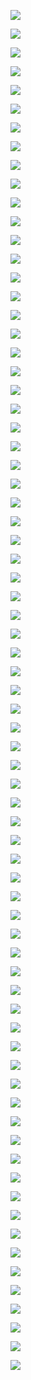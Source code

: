 ![](https://gitee.com/qytanggit/Python_Hacker/raw/master/IMG/PPT/%E4%B9%BE%E9%A2%90%E5%A0%82%E7%8E%B0%E4%BB%BB%E6%98%8E%E6%95%99%E6%95%99%E4%B8%BBKali%E4%B8%8EPython%E9%BB%91%E5%AE%A22018.8.%E7%BD%91%E7%BB%9C%E7%88%AC%E8%99%AB/1.PNG)

![](https://gitee.com/qytanggit/Python_Hacker/raw/master/IMG/PPT/%E4%B9%BE%E9%A2%90%E5%A0%82%E7%8E%B0%E4%BB%BB%E6%98%8E%E6%95%99%E6%95%99%E4%B8%BBKali%E4%B8%8EPython%E9%BB%91%E5%AE%A22018.8.%E7%BD%91%E7%BB%9C%E7%88%AC%E8%99%AB/2.PNG)

![](https://gitee.com/qytanggit/Python_Hacker/raw/master/IMG/PPT/%E4%B9%BE%E9%A2%90%E5%A0%82%E7%8E%B0%E4%BB%BB%E6%98%8E%E6%95%99%E6%95%99%E4%B8%BBKali%E4%B8%8EPython%E9%BB%91%E5%AE%A22018.8.%E7%BD%91%E7%BB%9C%E7%88%AC%E8%99%AB/3.PNG)

![](https://gitee.com/qytanggit/Python_Hacker/raw/master/IMG/PPT/%E4%B9%BE%E9%A2%90%E5%A0%82%E7%8E%B0%E4%BB%BB%E6%98%8E%E6%95%99%E6%95%99%E4%B8%BBKali%E4%B8%8EPython%E9%BB%91%E5%AE%A22018.8.%E7%BD%91%E7%BB%9C%E7%88%AC%E8%99%AB/4.PNG)

![](https://gitee.com/qytanggit/Python_Hacker/raw/master/IMG/PPT/%E4%B9%BE%E9%A2%90%E5%A0%82%E7%8E%B0%E4%BB%BB%E6%98%8E%E6%95%99%E6%95%99%E4%B8%BBKali%E4%B8%8EPython%E9%BB%91%E5%AE%A22018.8.%E7%BD%91%E7%BB%9C%E7%88%AC%E8%99%AB/5.PNG)

![](https://gitee.com/qytanggit/Python_Hacker/raw/master/IMG/PPT/%E4%B9%BE%E9%A2%90%E5%A0%82%E7%8E%B0%E4%BB%BB%E6%98%8E%E6%95%99%E6%95%99%E4%B8%BBKali%E4%B8%8EPython%E9%BB%91%E5%AE%A22018.8.%E7%BD%91%E7%BB%9C%E7%88%AC%E8%99%AB/6.PNG)

![](https://gitee.com/qytanggit/Python_Hacker/raw/master/IMG/PPT/%E4%B9%BE%E9%A2%90%E5%A0%82%E7%8E%B0%E4%BB%BB%E6%98%8E%E6%95%99%E6%95%99%E4%B8%BBKali%E4%B8%8EPython%E9%BB%91%E5%AE%A22018.8.%E7%BD%91%E7%BB%9C%E7%88%AC%E8%99%AB/7.PNG)

![](https://gitee.com/qytanggit/Python_Hacker/raw/master/IMG/PPT/%E4%B9%BE%E9%A2%90%E5%A0%82%E7%8E%B0%E4%BB%BB%E6%98%8E%E6%95%99%E6%95%99%E4%B8%BBKali%E4%B8%8EPython%E9%BB%91%E5%AE%A22018.8.%E7%BD%91%E7%BB%9C%E7%88%AC%E8%99%AB/8.PNG)

![](https://gitee.com/qytanggit/Python_Hacker/raw/master/IMG/PPT/%E4%B9%BE%E9%A2%90%E5%A0%82%E7%8E%B0%E4%BB%BB%E6%98%8E%E6%95%99%E6%95%99%E4%B8%BBKali%E4%B8%8EPython%E9%BB%91%E5%AE%A22018.8.%E7%BD%91%E7%BB%9C%E7%88%AC%E8%99%AB/9.PNG)

![](https://gitee.com/qytanggit/Python_Hacker/raw/master/IMG/PPT/%E4%B9%BE%E9%A2%90%E5%A0%82%E7%8E%B0%E4%BB%BB%E6%98%8E%E6%95%99%E6%95%99%E4%B8%BBKali%E4%B8%8EPython%E9%BB%91%E5%AE%A22018.8.%E7%BD%91%E7%BB%9C%E7%88%AC%E8%99%AB/10.PNG)

![](https://gitee.com/qytanggit/Python_Hacker/raw/master/IMG/PPT/%E4%B9%BE%E9%A2%90%E5%A0%82%E7%8E%B0%E4%BB%BB%E6%98%8E%E6%95%99%E6%95%99%E4%B8%BBKali%E4%B8%8EPython%E9%BB%91%E5%AE%A22018.8.%E7%BD%91%E7%BB%9C%E7%88%AC%E8%99%AB/11.PNG)

![](https://gitee.com/qytanggit/Python_Hacker/raw/master/IMG/PPT/%E4%B9%BE%E9%A2%90%E5%A0%82%E7%8E%B0%E4%BB%BB%E6%98%8E%E6%95%99%E6%95%99%E4%B8%BBKali%E4%B8%8EPython%E9%BB%91%E5%AE%A22018.8.%E7%BD%91%E7%BB%9C%E7%88%AC%E8%99%AB/12.PNG)

![](https://gitee.com/qytanggit/Python_Hacker/raw/master/IMG/PPT/%E4%B9%BE%E9%A2%90%E5%A0%82%E7%8E%B0%E4%BB%BB%E6%98%8E%E6%95%99%E6%95%99%E4%B8%BBKali%E4%B8%8EPython%E9%BB%91%E5%AE%A22018.8.%E7%BD%91%E7%BB%9C%E7%88%AC%E8%99%AB/13.PNG)

![](https://gitee.com/qytanggit/Python_Hacker/raw/master/IMG/PPT/%E4%B9%BE%E9%A2%90%E5%A0%82%E7%8E%B0%E4%BB%BB%E6%98%8E%E6%95%99%E6%95%99%E4%B8%BBKali%E4%B8%8EPython%E9%BB%91%E5%AE%A22018.8.%E7%BD%91%E7%BB%9C%E7%88%AC%E8%99%AB/14.PNG)

![](https://gitee.com/qytanggit/Python_Hacker/raw/master/IMG/PPT/%E4%B9%BE%E9%A2%90%E5%A0%82%E7%8E%B0%E4%BB%BB%E6%98%8E%E6%95%99%E6%95%99%E4%B8%BBKali%E4%B8%8EPython%E9%BB%91%E5%AE%A22018.8.%E7%BD%91%E7%BB%9C%E7%88%AC%E8%99%AB/15.PNG)

![](https://gitee.com/qytanggit/Python_Hacker/raw/master/IMG/PPT/%E4%B9%BE%E9%A2%90%E5%A0%82%E7%8E%B0%E4%BB%BB%E6%98%8E%E6%95%99%E6%95%99%E4%B8%BBKali%E4%B8%8EPython%E9%BB%91%E5%AE%A22018.8.%E7%BD%91%E7%BB%9C%E7%88%AC%E8%99%AB/16.PNG)

![](https://gitee.com/qytanggit/Python_Hacker/raw/master/IMG/PPT/%E4%B9%BE%E9%A2%90%E5%A0%82%E7%8E%B0%E4%BB%BB%E6%98%8E%E6%95%99%E6%95%99%E4%B8%BBKali%E4%B8%8EPython%E9%BB%91%E5%AE%A22018.8.%E7%BD%91%E7%BB%9C%E7%88%AC%E8%99%AB/17.PNG)

![](https://gitee.com/qytanggit/Python_Hacker/raw/master/IMG/PPT/%E4%B9%BE%E9%A2%90%E5%A0%82%E7%8E%B0%E4%BB%BB%E6%98%8E%E6%95%99%E6%95%99%E4%B8%BBKali%E4%B8%8EPython%E9%BB%91%E5%AE%A22018.8.%E7%BD%91%E7%BB%9C%E7%88%AC%E8%99%AB/18.PNG)

![](https://gitee.com/qytanggit/Python_Hacker/raw/master/IMG/PPT/%E4%B9%BE%E9%A2%90%E5%A0%82%E7%8E%B0%E4%BB%BB%E6%98%8E%E6%95%99%E6%95%99%E4%B8%BBKali%E4%B8%8EPython%E9%BB%91%E5%AE%A22018.8.%E7%BD%91%E7%BB%9C%E7%88%AC%E8%99%AB/19.PNG)

![](https://gitee.com/qytanggit/Python_Hacker/raw/master/IMG/PPT/%E4%B9%BE%E9%A2%90%E5%A0%82%E7%8E%B0%E4%BB%BB%E6%98%8E%E6%95%99%E6%95%99%E4%B8%BBKali%E4%B8%8EPython%E9%BB%91%E5%AE%A22018.8.%E7%BD%91%E7%BB%9C%E7%88%AC%E8%99%AB/20.PNG)

![](https://gitee.com/qytanggit/Python_Hacker/raw/master/IMG/PPT/%E4%B9%BE%E9%A2%90%E5%A0%82%E7%8E%B0%E4%BB%BB%E6%98%8E%E6%95%99%E6%95%99%E4%B8%BBKali%E4%B8%8EPython%E9%BB%91%E5%AE%A22018.8.%E7%BD%91%E7%BB%9C%E7%88%AC%E8%99%AB/21.PNG)

![](https://gitee.com/qytanggit/Python_Hacker/raw/master/IMG/PPT/%E4%B9%BE%E9%A2%90%E5%A0%82%E7%8E%B0%E4%BB%BB%E6%98%8E%E6%95%99%E6%95%99%E4%B8%BBKali%E4%B8%8EPython%E9%BB%91%E5%AE%A22018.8.%E7%BD%91%E7%BB%9C%E7%88%AC%E8%99%AB/22.PNG)

![](https://gitee.com/qytanggit/Python_Hacker/raw/master/IMG/PPT/%E4%B9%BE%E9%A2%90%E5%A0%82%E7%8E%B0%E4%BB%BB%E6%98%8E%E6%95%99%E6%95%99%E4%B8%BBKali%E4%B8%8EPython%E9%BB%91%E5%AE%A22018.8.%E7%BD%91%E7%BB%9C%E7%88%AC%E8%99%AB/23.PNG)

![](https://gitee.com/qytanggit/Python_Hacker/raw/master/IMG/PPT/%E4%B9%BE%E9%A2%90%E5%A0%82%E7%8E%B0%E4%BB%BB%E6%98%8E%E6%95%99%E6%95%99%E4%B8%BBKali%E4%B8%8EPython%E9%BB%91%E5%AE%A22018.8.%E7%BD%91%E7%BB%9C%E7%88%AC%E8%99%AB/24.PNG)

![](https://gitee.com/qytanggit/Python_Hacker/raw/master/IMG/PPT/%E4%B9%BE%E9%A2%90%E5%A0%82%E7%8E%B0%E4%BB%BB%E6%98%8E%E6%95%99%E6%95%99%E4%B8%BBKali%E4%B8%8EPython%E9%BB%91%E5%AE%A22018.8.%E7%BD%91%E7%BB%9C%E7%88%AC%E8%99%AB/25.PNG)

![](https://gitee.com/qytanggit/Python_Hacker/raw/master/IMG/PPT/%E4%B9%BE%E9%A2%90%E5%A0%82%E7%8E%B0%E4%BB%BB%E6%98%8E%E6%95%99%E6%95%99%E4%B8%BBKali%E4%B8%8EPython%E9%BB%91%E5%AE%A22018.8.%E7%BD%91%E7%BB%9C%E7%88%AC%E8%99%AB/26.PNG)

![](https://gitee.com/qytanggit/Python_Hacker/raw/master/IMG/PPT/%E4%B9%BE%E9%A2%90%E5%A0%82%E7%8E%B0%E4%BB%BB%E6%98%8E%E6%95%99%E6%95%99%E4%B8%BBKali%E4%B8%8EPython%E9%BB%91%E5%AE%A22018.8.%E7%BD%91%E7%BB%9C%E7%88%AC%E8%99%AB/27.PNG)

![](https://gitee.com/qytanggit/Python_Hacker/raw/master/IMG/PPT/%E4%B9%BE%E9%A2%90%E5%A0%82%E7%8E%B0%E4%BB%BB%E6%98%8E%E6%95%99%E6%95%99%E4%B8%BBKali%E4%B8%8EPython%E9%BB%91%E5%AE%A22018.8.%E7%BD%91%E7%BB%9C%E7%88%AC%E8%99%AB/28.PNG)

![](https://gitee.com/qytanggit/Python_Hacker/raw/master/IMG/PPT/%E4%B9%BE%E9%A2%90%E5%A0%82%E7%8E%B0%E4%BB%BB%E6%98%8E%E6%95%99%E6%95%99%E4%B8%BBKali%E4%B8%8EPython%E9%BB%91%E5%AE%A22018.8.%E7%BD%91%E7%BB%9C%E7%88%AC%E8%99%AB/29.PNG)

![](https://gitee.com/qytanggit/Python_Hacker/raw/master/IMG/PPT/%E4%B9%BE%E9%A2%90%E5%A0%82%E7%8E%B0%E4%BB%BB%E6%98%8E%E6%95%99%E6%95%99%E4%B8%BBKali%E4%B8%8EPython%E9%BB%91%E5%AE%A22018.8.%E7%BD%91%E7%BB%9C%E7%88%AC%E8%99%AB/30.PNG)

![](https://gitee.com/qytanggit/Python_Hacker/raw/master/IMG/PPT/%E4%B9%BE%E9%A2%90%E5%A0%82%E7%8E%B0%E4%BB%BB%E6%98%8E%E6%95%99%E6%95%99%E4%B8%BBKali%E4%B8%8EPython%E9%BB%91%E5%AE%A22018.8.%E7%BD%91%E7%BB%9C%E7%88%AC%E8%99%AB/31.PNG)

![](https://gitee.com/qytanggit/Python_Hacker/raw/master/IMG/PPT/%E4%B9%BE%E9%A2%90%E5%A0%82%E7%8E%B0%E4%BB%BB%E6%98%8E%E6%95%99%E6%95%99%E4%B8%BBKali%E4%B8%8EPython%E9%BB%91%E5%AE%A22018.8.%E7%BD%91%E7%BB%9C%E7%88%AC%E8%99%AB/32.PNG)

![](https://gitee.com/qytanggit/Python_Hacker/raw/master/IMG/PPT/%E4%B9%BE%E9%A2%90%E5%A0%82%E7%8E%B0%E4%BB%BB%E6%98%8E%E6%95%99%E6%95%99%E4%B8%BBKali%E4%B8%8EPython%E9%BB%91%E5%AE%A22018.8.%E7%BD%91%E7%BB%9C%E7%88%AC%E8%99%AB/33.PNG)

![](https://gitee.com/qytanggit/Python_Hacker/raw/master/IMG/PPT/%E4%B9%BE%E9%A2%90%E5%A0%82%E7%8E%B0%E4%BB%BB%E6%98%8E%E6%95%99%E6%95%99%E4%B8%BBKali%E4%B8%8EPython%E9%BB%91%E5%AE%A22018.8.%E7%BD%91%E7%BB%9C%E7%88%AC%E8%99%AB/34.PNG)

![](https://gitee.com/qytanggit/Python_Hacker/raw/master/IMG/PPT/%E4%B9%BE%E9%A2%90%E5%A0%82%E7%8E%B0%E4%BB%BB%E6%98%8E%E6%95%99%E6%95%99%E4%B8%BBKali%E4%B8%8EPython%E9%BB%91%E5%AE%A22018.8.%E7%BD%91%E7%BB%9C%E7%88%AC%E8%99%AB/35.PNG)

![](https://gitee.com/qytanggit/Python_Hacker/raw/master/IMG/PPT/%E4%B9%BE%E9%A2%90%E5%A0%82%E7%8E%B0%E4%BB%BB%E6%98%8E%E6%95%99%E6%95%99%E4%B8%BBKali%E4%B8%8EPython%E9%BB%91%E5%AE%A22018.8.%E7%BD%91%E7%BB%9C%E7%88%AC%E8%99%AB/36.PNG)

![](https://gitee.com/qytanggit/Python_Hacker/raw/master/IMG/PPT/%E4%B9%BE%E9%A2%90%E5%A0%82%E7%8E%B0%E4%BB%BB%E6%98%8E%E6%95%99%E6%95%99%E4%B8%BBKali%E4%B8%8EPython%E9%BB%91%E5%AE%A22018.8.%E7%BD%91%E7%BB%9C%E7%88%AC%E8%99%AB/37.PNG)

![](https://gitee.com/qytanggit/Python_Hacker/raw/master/IMG/PPT/%E4%B9%BE%E9%A2%90%E5%A0%82%E7%8E%B0%E4%BB%BB%E6%98%8E%E6%95%99%E6%95%99%E4%B8%BBKali%E4%B8%8EPython%E9%BB%91%E5%AE%A22018.8.%E7%BD%91%E7%BB%9C%E7%88%AC%E8%99%AB/38.PNG)

![](https://gitee.com/qytanggit/Python_Hacker/raw/master/IMG/PPT/%E4%B9%BE%E9%A2%90%E5%A0%82%E7%8E%B0%E4%BB%BB%E6%98%8E%E6%95%99%E6%95%99%E4%B8%BBKali%E4%B8%8EPython%E9%BB%91%E5%AE%A22018.8.%E7%BD%91%E7%BB%9C%E7%88%AC%E8%99%AB/39.PNG)

![](https://gitee.com/qytanggit/Python_Hacker/raw/master/IMG/PPT/%E4%B9%BE%E9%A2%90%E5%A0%82%E7%8E%B0%E4%BB%BB%E6%98%8E%E6%95%99%E6%95%99%E4%B8%BBKali%E4%B8%8EPython%E9%BB%91%E5%AE%A22018.8.%E7%BD%91%E7%BB%9C%E7%88%AC%E8%99%AB/40.PNG)

![](https://gitee.com/qytanggit/Python_Hacker/raw/master/IMG/PPT/%E4%B9%BE%E9%A2%90%E5%A0%82%E7%8E%B0%E4%BB%BB%E6%98%8E%E6%95%99%E6%95%99%E4%B8%BBKali%E4%B8%8EPython%E9%BB%91%E5%AE%A22018.8.%E7%BD%91%E7%BB%9C%E7%88%AC%E8%99%AB/41.PNG)

![](https://gitee.com/qytanggit/Python_Hacker/raw/master/IMG/PPT/%E4%B9%BE%E9%A2%90%E5%A0%82%E7%8E%B0%E4%BB%BB%E6%98%8E%E6%95%99%E6%95%99%E4%B8%BBKali%E4%B8%8EPython%E9%BB%91%E5%AE%A22018.8.%E7%BD%91%E7%BB%9C%E7%88%AC%E8%99%AB/42.PNG)

![](https://gitee.com/qytanggit/Python_Hacker/raw/master/IMG/PPT/%E4%B9%BE%E9%A2%90%E5%A0%82%E7%8E%B0%E4%BB%BB%E6%98%8E%E6%95%99%E6%95%99%E4%B8%BBKali%E4%B8%8EPython%E9%BB%91%E5%AE%A22018.8.%E7%BD%91%E7%BB%9C%E7%88%AC%E8%99%AB/43.PNG)

![](https://gitee.com/qytanggit/Python_Hacker/raw/master/IMG/PPT/%E4%B9%BE%E9%A2%90%E5%A0%82%E7%8E%B0%E4%BB%BB%E6%98%8E%E6%95%99%E6%95%99%E4%B8%BBKali%E4%B8%8EPython%E9%BB%91%E5%AE%A22018.8.%E7%BD%91%E7%BB%9C%E7%88%AC%E8%99%AB/44.PNG)

![](https://gitee.com/qytanggit/Python_Hacker/raw/master/IMG/PPT/%E4%B9%BE%E9%A2%90%E5%A0%82%E7%8E%B0%E4%BB%BB%E6%98%8E%E6%95%99%E6%95%99%E4%B8%BBKali%E4%B8%8EPython%E9%BB%91%E5%AE%A22018.8.%E7%BD%91%E7%BB%9C%E7%88%AC%E8%99%AB/45.PNG)

![](https://gitee.com/qytanggit/Python_Hacker/raw/master/IMG/PPT/%E4%B9%BE%E9%A2%90%E5%A0%82%E7%8E%B0%E4%BB%BB%E6%98%8E%E6%95%99%E6%95%99%E4%B8%BBKali%E4%B8%8EPython%E9%BB%91%E5%AE%A22018.8.%E7%BD%91%E7%BB%9C%E7%88%AC%E8%99%AB/46.PNG)

![](https://gitee.com/qytanggit/Python_Hacker/raw/master/IMG/PPT/%E4%B9%BE%E9%A2%90%E5%A0%82%E7%8E%B0%E4%BB%BB%E6%98%8E%E6%95%99%E6%95%99%E4%B8%BBKali%E4%B8%8EPython%E9%BB%91%E5%AE%A22018.8.%E7%BD%91%E7%BB%9C%E7%88%AC%E8%99%AB/47.PNG)

![](https://gitee.com/qytanggit/Python_Hacker/raw/master/IMG/PPT/%E4%B9%BE%E9%A2%90%E5%A0%82%E7%8E%B0%E4%BB%BB%E6%98%8E%E6%95%99%E6%95%99%E4%B8%BBKali%E4%B8%8EPython%E9%BB%91%E5%AE%A22018.8.%E7%BD%91%E7%BB%9C%E7%88%AC%E8%99%AB/48.PNG)

![](https://gitee.com/qytanggit/Python_Hacker/raw/master/IMG/PPT/%E4%B9%BE%E9%A2%90%E5%A0%82%E7%8E%B0%E4%BB%BB%E6%98%8E%E6%95%99%E6%95%99%E4%B8%BBKali%E4%B8%8EPython%E9%BB%91%E5%AE%A22018.8.%E7%BD%91%E7%BB%9C%E7%88%AC%E8%99%AB/49.PNG)

![](https://gitee.com/qytanggit/Python_Hacker/raw/master/IMG/PPT/%E4%B9%BE%E9%A2%90%E5%A0%82%E7%8E%B0%E4%BB%BB%E6%98%8E%E6%95%99%E6%95%99%E4%B8%BBKali%E4%B8%8EPython%E9%BB%91%E5%AE%A22018.8.%E7%BD%91%E7%BB%9C%E7%88%AC%E8%99%AB/50.PNG)

![](https://gitee.com/qytanggit/Python_Hacker/raw/master/IMG/PPT/%E4%B9%BE%E9%A2%90%E5%A0%82%E7%8E%B0%E4%BB%BB%E6%98%8E%E6%95%99%E6%95%99%E4%B8%BBKali%E4%B8%8EPython%E9%BB%91%E5%AE%A22018.8.%E7%BD%91%E7%BB%9C%E7%88%AC%E8%99%AB/51.PNG)

![](https://gitee.com/qytanggit/Python_Hacker/raw/master/IMG/PPT/%E4%B9%BE%E9%A2%90%E5%A0%82%E7%8E%B0%E4%BB%BB%E6%98%8E%E6%95%99%E6%95%99%E4%B8%BBKali%E4%B8%8EPython%E9%BB%91%E5%AE%A22018.8.%E7%BD%91%E7%BB%9C%E7%88%AC%E8%99%AB/52.PNG)

![](https://gitee.com/qytanggit/Python_Hacker/raw/master/IMG/PPT/%E4%B9%BE%E9%A2%90%E5%A0%82%E7%8E%B0%E4%BB%BB%E6%98%8E%E6%95%99%E6%95%99%E4%B8%BBKali%E4%B8%8EPython%E9%BB%91%E5%AE%A22018.8.%E7%BD%91%E7%BB%9C%E7%88%AC%E8%99%AB/53.PNG)

![](https://gitee.com/qytanggit/Python_Hacker/raw/master/IMG/PPT/%E4%B9%BE%E9%A2%90%E5%A0%82%E7%8E%B0%E4%BB%BB%E6%98%8E%E6%95%99%E6%95%99%E4%B8%BBKali%E4%B8%8EPython%E9%BB%91%E5%AE%A22018.8.%E7%BD%91%E7%BB%9C%E7%88%AC%E8%99%AB/54.PNG)

![](https://gitee.com/qytanggit/Python_Hacker/raw/master/IMG/PPT/%E4%B9%BE%E9%A2%90%E5%A0%82%E7%8E%B0%E4%BB%BB%E6%98%8E%E6%95%99%E6%95%99%E4%B8%BBKali%E4%B8%8EPython%E9%BB%91%E5%AE%A22018.8.%E7%BD%91%E7%BB%9C%E7%88%AC%E8%99%AB/55.PNG)

![](https://gitee.com/qytanggit/Python_Hacker/raw/master/IMG/PPT/%E4%B9%BE%E9%A2%90%E5%A0%82%E7%8E%B0%E4%BB%BB%E6%98%8E%E6%95%99%E6%95%99%E4%B8%BBKali%E4%B8%8EPython%E9%BB%91%E5%AE%A22018.8.%E7%BD%91%E7%BB%9C%E7%88%AC%E8%99%AB/56.PNG)

![](https://gitee.com/qytanggit/Python_Hacker/raw/master/IMG/PPT/%E4%B9%BE%E9%A2%90%E5%A0%82%E7%8E%B0%E4%BB%BB%E6%98%8E%E6%95%99%E6%95%99%E4%B8%BBKali%E4%B8%8EPython%E9%BB%91%E5%AE%A22018.8.%E7%BD%91%E7%BB%9C%E7%88%AC%E8%99%AB/57.PNG)

![](https://gitee.com/qytanggit/Python_Hacker/raw/master/IMG/PPT/%E4%B9%BE%E9%A2%90%E5%A0%82%E7%8E%B0%E4%BB%BB%E6%98%8E%E6%95%99%E6%95%99%E4%B8%BBKali%E4%B8%8EPython%E9%BB%91%E5%AE%A22018.8.%E7%BD%91%E7%BB%9C%E7%88%AC%E8%99%AB/58.PNG)

![](https://gitee.com/qytanggit/Python_Hacker/raw/master/IMG/PPT/%E4%B9%BE%E9%A2%90%E5%A0%82%E7%8E%B0%E4%BB%BB%E6%98%8E%E6%95%99%E6%95%99%E4%B8%BBKali%E4%B8%8EPython%E9%BB%91%E5%AE%A22018.8.%E7%BD%91%E7%BB%9C%E7%88%AC%E8%99%AB/59.PNG)

![](https://gitee.com/qytanggit/Python_Hacker/raw/master/IMG/PPT/%E4%B9%BE%E9%A2%90%E5%A0%82%E7%8E%B0%E4%BB%BB%E6%98%8E%E6%95%99%E6%95%99%E4%B8%BBKali%E4%B8%8EPython%E9%BB%91%E5%AE%A22018.8.%E7%BD%91%E7%BB%9C%E7%88%AC%E8%99%AB/60.PNG)

![](https://gitee.com/qytanggit/Python_Hacker/raw/master/IMG/PPT/%E4%B9%BE%E9%A2%90%E5%A0%82%E7%8E%B0%E4%BB%BB%E6%98%8E%E6%95%99%E6%95%99%E4%B8%BBKali%E4%B8%8EPython%E9%BB%91%E5%AE%A22018.8.%E7%BD%91%E7%BB%9C%E7%88%AC%E8%99%AB/61.PNG)

![](https://gitee.com/qytanggit/Python_Hacker/raw/master/IMG/PPT/%E4%B9%BE%E9%A2%90%E5%A0%82%E7%8E%B0%E4%BB%BB%E6%98%8E%E6%95%99%E6%95%99%E4%B8%BBKali%E4%B8%8EPython%E9%BB%91%E5%AE%A22018.8.%E7%BD%91%E7%BB%9C%E7%88%AC%E8%99%AB/62.PNG)

![](https://gitee.com/qytanggit/Python_Hacker/raw/master/IMG/PPT/%E4%B9%BE%E9%A2%90%E5%A0%82%E7%8E%B0%E4%BB%BB%E6%98%8E%E6%95%99%E6%95%99%E4%B8%BBKali%E4%B8%8EPython%E9%BB%91%E5%AE%A22018.8.%E7%BD%91%E7%BB%9C%E7%88%AC%E8%99%AB/63.PNG)

![](https://gitee.com/qytanggit/Python_Hacker/raw/master/IMG/PPT/%E4%B9%BE%E9%A2%90%E5%A0%82%E7%8E%B0%E4%BB%BB%E6%98%8E%E6%95%99%E6%95%99%E4%B8%BBKali%E4%B8%8EPython%E9%BB%91%E5%AE%A22018.8.%E7%BD%91%E7%BB%9C%E7%88%AC%E8%99%AB/64.PNG)

![](https://gitee.com/qytanggit/Python_Hacker/raw/master/IMG/PPT/%E4%B9%BE%E9%A2%90%E5%A0%82%E7%8E%B0%E4%BB%BB%E6%98%8E%E6%95%99%E6%95%99%E4%B8%BBKali%E4%B8%8EPython%E9%BB%91%E5%AE%A22018.8.%E7%BD%91%E7%BB%9C%E7%88%AC%E8%99%AB/65.PNG)

![](https://gitee.com/qytanggit/Python_Hacker/raw/master/IMG/PPT/%E4%B9%BE%E9%A2%90%E5%A0%82%E7%8E%B0%E4%BB%BB%E6%98%8E%E6%95%99%E6%95%99%E4%B8%BBKali%E4%B8%8EPython%E9%BB%91%E5%AE%A22018.8.%E7%BD%91%E7%BB%9C%E7%88%AC%E8%99%AB/66.PNG)

![](https://gitee.com/qytanggit/Python_Hacker/raw/master/IMG/PPT/%E4%B9%BE%E9%A2%90%E5%A0%82%E7%8E%B0%E4%BB%BB%E6%98%8E%E6%95%99%E6%95%99%E4%B8%BBKali%E4%B8%8EPython%E9%BB%91%E5%AE%A22018.8.%E7%BD%91%E7%BB%9C%E7%88%AC%E8%99%AB/67.PNG)

![](https://gitee.com/qytanggit/Python_Hacker/raw/master/IMG/PPT/%E4%B9%BE%E9%A2%90%E5%A0%82%E7%8E%B0%E4%BB%BB%E6%98%8E%E6%95%99%E6%95%99%E4%B8%BBKali%E4%B8%8EPython%E9%BB%91%E5%AE%A22018.8.%E7%BD%91%E7%BB%9C%E7%88%AC%E8%99%AB/68.PNG)

![](https://gitee.com/qytanggit/Python_Hacker/raw/master/IMG/PPT/%E4%B9%BE%E9%A2%90%E5%A0%82%E7%8E%B0%E4%BB%BB%E6%98%8E%E6%95%99%E6%95%99%E4%B8%BBKali%E4%B8%8EPython%E9%BB%91%E5%AE%A22018.8.%E7%BD%91%E7%BB%9C%E7%88%AC%E8%99%AB/69.PNG)

![](https://gitee.com/qytanggit/Python_Hacker/raw/master/IMG/PPT/%E4%B9%BE%E9%A2%90%E5%A0%82%E7%8E%B0%E4%BB%BB%E6%98%8E%E6%95%99%E6%95%99%E4%B8%BBKali%E4%B8%8EPython%E9%BB%91%E5%AE%A22018.8.%E7%BD%91%E7%BB%9C%E7%88%AC%E8%99%AB/70.PNG)

![](https://gitee.com/qytanggit/Python_Hacker/raw/master/IMG/PPT/%E4%B9%BE%E9%A2%90%E5%A0%82%E7%8E%B0%E4%BB%BB%E6%98%8E%E6%95%99%E6%95%99%E4%B8%BBKali%E4%B8%8EPython%E9%BB%91%E5%AE%A22018.8.%E7%BD%91%E7%BB%9C%E7%88%AC%E8%99%AB/71.PNG)

![](https://gitee.com/qytanggit/Python_Hacker/raw/master/IMG/PPT/%E4%B9%BE%E9%A2%90%E5%A0%82%E7%8E%B0%E4%BB%BB%E6%98%8E%E6%95%99%E6%95%99%E4%B8%BBKali%E4%B8%8EPython%E9%BB%91%E5%AE%A22018.8.%E7%BD%91%E7%BB%9C%E7%88%AC%E8%99%AB/72.PNG)

![](https://gitee.com/qytanggit/Python_Hacker/raw/master/IMG/PPT/%E4%B9%BE%E9%A2%90%E5%A0%82%E7%8E%B0%E4%BB%BB%E6%98%8E%E6%95%99%E6%95%99%E4%B8%BBKali%E4%B8%8EPython%E9%BB%91%E5%AE%A22018.8.%E7%BD%91%E7%BB%9C%E7%88%AC%E8%99%AB/73.PNG)

